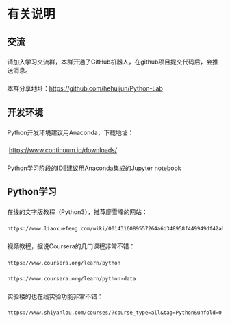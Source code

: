 有关说明
=======
交流
------
###
  请加入学习交流群，本群开通了GitHub机器人，在github项目提交代码后，会推送消息。
###
  本群分享地址：https://github.com/hehuijun/Python-Lab

开发环境
------
###
  Python开发环境建议用Anaconda，下载地址：
###
  https://www.continuum.io/downloads/
###
  Python学习阶段的IDE建议用Anaconda集成的Jupyter notebook

Python学习
------
###
  在线的文字版教程（Python3），推荐廖雪峰的网站：
###
    https://www.liaoxuefeng.com/wiki/0014316089557264a6b348958f449949df42a6d3a2e542c000
###
  视频教程，据说Coursera的几门课程非常不错：
###
    https://www.coursera.org/learn/python
###
    https://www.coursera.org/learn/python-data
###
  实验楼的也在线实验功能非常不错：
###
    https://www.shiyanlou.com/courses/?course_type=all&tag=Python&unfold=0
    

